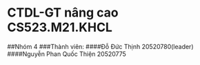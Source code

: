 # CTDL-GT nâng cao CS523.M21.KHCL
##Nhóm 4
###Thành viên:
 ####Đỗ Đức Thịnh 20520780(leader)
 ####Nguyễn Phan Quốc Thiện 20520775
 

